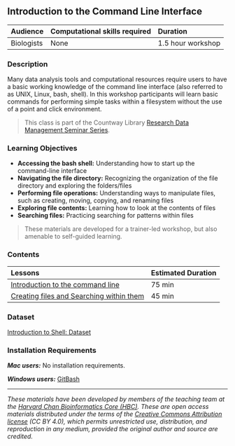 ## Introduction to the Command Line Interface

| Audience | Computational skills required | Duration |
:----------|:----------|:----------|
| Biologists | None | 1.5 hour workshop |


### Description

Many data analysis tools and computational resources require users to have a basic working knowledge of the command line interface (also referred to as UNIX, Linux, bash, shell). In this workshop participants will learn basic commands for performing simple tasks within a filesystem without the use of a point and click environment.

> This class is part of the Countway Library [Research Data Management Seminar Series](https://libcal.countway.harvard.edu/calendar/countway/command-line).

### Learning Objectives

*  **Accessing the bash shell:** Understanding how to start up the command-line interface
*  **Navigating the file directory:** Recognizing the organization of the file directory and exploring the folders/files
*  **Performing file operations:** Understanding ways to manipulate files, such as creating, moving, copying, and renaming files
*  **Exploring file contents:** Learning how to look at the contents of files
*  **Searching files:** Practicing searching for patterns within files

> These materials are developed for a trainer-led workshop, but also amenable to self-guided learning.


### Contents

| Lessons            | Estimated Duration |
|:------------------------|:----------|
|[Introduction to the command line](https://hbctraining.github.io/Training-modules/Intro_shell/lessons/01_the_filesystem.html) | 75 min |
|[Creating files and Searching within them](https://hbctraining.github.io/Training-modules/Intro_shell/lessons/02_creating_files_and_searching.html) | 45 min |

### Dataset
[Introduction to Shell: Dataset](https://www.dropbox.com/s/3lua2h1oo18gbug/unix_lesson.tar.gz?dl=1)

### Installation Requirements

***Mac users:***
No installation requirements.

***Windows users:***
[GitBash](https://git-scm.com/download/win)

***

*These materials have been developed by members of the teaching team at the [Harvard Chan Bioinformatics Core (HBC)](http://bioinformatics.sph.harvard.edu/). These are open access materials distributed under the terms of the [Creative Commons Attribution license](https://creativecommons.org/licenses/by/4.0/) (CC BY 4.0), which permits unrestricted use, distribution, and reproduction in any medium, provided the original author and source are credited.*
